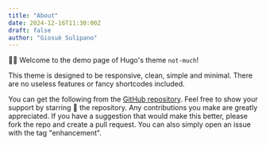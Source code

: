 ```yaml
---
title: "About"
date: 2024-12-16T11:30:00Z
draft: false
author: "Giosuè Sulipano"
---
```


👋🏻 Welcome to the demo page of Hugo's theme `not-much`!

This theme is designed to be responsive, clean, simple and minimal. There are no useless features or fancy shortcodes included.

You can get the following from the [GitHub repository](https://github.com/imgios/not-much). Feel free to show your support by starring 🌟 the repository. Any contributions you make are greatly appreciated. If you have a suggestion that would make this better, please fork the repo and create a pull request. You can also simply open an issue with the tag "enhancement".
